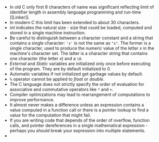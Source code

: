 - In old C only first 8 characters of name was significant reflecting limit of identifier length in assembly language programming and run-time [[Linker]].
- In modern C this limit has been extended to about 30 characters.
- *int* indicates the natural size - size that could be loaded, computed and stored in a single machine instruction.
- Be careful to distinguish between a character constant and a string that contains a single character: `'x'` is not the same as `"x"`. The former is a single character, used to produce the numeric value of the letter _x_ in the machine's character set. The latter is a character string that contains one character (the letter _x_) and a `\0`.
- *External* and *Static* variables are initialized only once before executing of the program. They are by default initialized to 0.
- Automatic variables if not initialized get garbage values by default.
- `%` operator cannot be applied to *float* or *double*.
- The C language does not strictly specify the order of evaluation for associative and commutative operators like `*` and `+`.
- Compiler optimizations may lead to rearrangement of computations to improve performance.
- It almost never makes a difference unless an expression contains a value computed in a function call or there is a pointer lookup to find a value for the computation that might fail.
- If you are writing code that depends of the order of overflow, function calls, and pointer dereferences in a single mathematical expression - perhaps you _should_ break your expression into multiple statements.
- 
